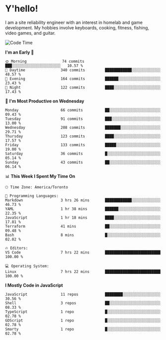 # Y'hello!
I am a site reliability engineer with an interest in homelab and game development.
My hobbies involve keyboards, cooking, fitness, fishing, video games, and guitar.

<!--START_SECTION:waka-->
![Code Time](http://img.shields.io/badge/Code%20Time-23%20hrs%2019%20mins-blue)

**I'm an Early 🐤** 

```text
🌞 Morning                74 commits          ███░░░░░░░░░░░░░░░░░░░░░░   10.57 % 
🌆 Daytime                340 commits         ████████████░░░░░░░░░░░░░   48.57 % 
🌃 Evening                164 commits         ██████░░░░░░░░░░░░░░░░░░░   23.43 % 
🌙 Night                  122 commits         ████░░░░░░░░░░░░░░░░░░░░░   17.43 % 
```
📅 **I'm Most Productive on Wednesday** 

```text
Monday                   66 commits          ██░░░░░░░░░░░░░░░░░░░░░░░   09.43 % 
Tuesday                  91 commits          ███░░░░░░░░░░░░░░░░░░░░░░   13.00 % 
Wednesday                208 commits         ███████░░░░░░░░░░░░░░░░░░   29.71 % 
Thursday                 123 commits         ████░░░░░░░░░░░░░░░░░░░░░   17.57 % 
Friday                   133 commits         █████░░░░░░░░░░░░░░░░░░░░   19.00 % 
Saturday                 36 commits          █░░░░░░░░░░░░░░░░░░░░░░░░   05.14 % 
Sunday                   43 commits          ██░░░░░░░░░░░░░░░░░░░░░░░   06.14 % 
```


📊 **This Week I Spent My Time On** 

```text
🕑︎ Time Zone: America/Toronto

💬 Programming Languages: 
Markdown                 3 hrs 26 mins       ████████████░░░░░░░░░░░░░   46.73 % 
YAML                     1 hr 38 mins        ██████░░░░░░░░░░░░░░░░░░░   22.35 % 
JavaScript               1 hr 18 mins        ████░░░░░░░░░░░░░░░░░░░░░   17.81 % 
Terraform                41 mins             ██░░░░░░░░░░░░░░░░░░░░░░░   09.48 % 
Bash                     8 mins              █░░░░░░░░░░░░░░░░░░░░░░░░   02.02 % 

🔥 Editors: 
VS Code                  7 hrs 22 mins       █████████████████████████   100.00 % 

💻 Operating System: 
Linux                    7 hrs 22 mins       █████████████████████████   100.00 % 
```

**I Mostly Code in JavaScript** 

```text
JavaScript               11 repos            ████████░░░░░░░░░░░░░░░░░   30.56 % 
Shell                    3 repos             ██░░░░░░░░░░░░░░░░░░░░░░░   08.33 % 
TypeScript               1 repo              █░░░░░░░░░░░░░░░░░░░░░░░░   02.78 % 
GDScript                 1 repo              █░░░░░░░░░░░░░░░░░░░░░░░░   02.78 % 
Smarty                   1 repo              █░░░░░░░░░░░░░░░░░░░░░░░░   02.78 % 
```




<!--END_SECTION:waka-->
